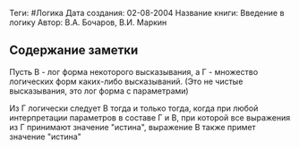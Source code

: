 Теги: #Логика
Дата создания: 02-08-2004
Название книги: Введение в логику
Автор: В.А. Бочаров, В.И. Маркин
## Содержание заметки
Пусть В - лог форма некоторого высказывания, а Г - множество логических форм каких-либо высказываний. (Это не чистые высказывания, это лог форма с параметрами)

Из Г логически следует В тогда и только тогда, когда при любой интерпретации параметров в составе Г и В, при которой все выражения из Г принимают значение "истина", выражение В также примет значение "истина"

